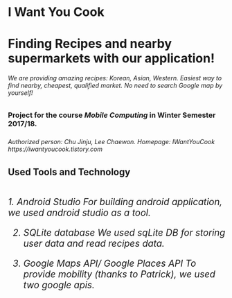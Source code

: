 # I Want You Cook 

<h1><b>Finding Recipes and nearby supermarkets with our application!</b></h1>

<h6>We are providing amazing recipes: Korean, Asian, Western.
Easiest way to find nearby, cheapest, qualified market. No need to search Google map by yourself!</h6>


<h3>Project for the course <i>Mobile Computing</i> in Winter Semester 2017/18.<h3>

<h6>Authorized person: Chu Jinju, Lee Chaewon.
Homepage: IWantYouCook https://iwantyoucook.tistory.com<h6>

<h2><b>Used Tools and Technology<b><h2>
  
  <h6>
  1. Android Studio
    For building android application, we used android studio as a tool.
  
  2. SQLite database
    We used sqLite DB for storing user data and read recipes data.
    
  3. Google Maps API/ Google Places API
    To provide mobility (thanks to Patrick), we used two google apis.
    </h6>
